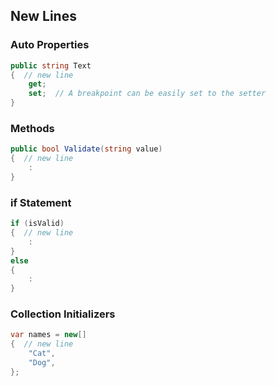 ## New Lines

### Auto Properties
``` csharp
public string Text 
{  // new line
    get; 
    set;  // A breakpoint can be easily set to the setter
}
```
### Methods
``` csharp
public bool Validate(string value)
{  // new line
    :
}
```
### if Statement
``` csharp
if (isValid)
{  // new line
    :
}
else
{
    :
}
```
### Collection Initializers
``` csharp
var names = new[]
{  // new line
    "Cat",
    "Dog",
};
```
